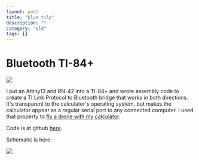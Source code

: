 ```yaml
---
layout: post
title: "blue_tilp"
description: ""
category: "old"
tags: []
---
```


# Bluetooth TI-84+

![](http://hackniac.com/images/posts/blue_tilp/blue_tilp_guts1.jpg)

I put an Attiny13 and RN-42 into a TI-84+ and wrote assembly code to create a TI Link Protocol to Bluetooth bridge that works in both directions. It's transparent to the calculator's operating system, but makes the calculator appear as a regular serial port to any connected computer. I used that property to [fly a drone with my calculator](http://hackaday.com/2012/08/15/toorcamp-quadcopter-controlled-by-a-ti-84/).

Code is at github [here](https://github.com/jmptable/bluetilp).

Schematic is here:

[![](http://www.hackniac.com/blog/wp-content/uploads/2012/04/bluetilp_schematic-1024x302.jpg)](http://www.hackniac.com/blog/wp-content/uploads/2012/04/bluetilp_schematic.jpg)
